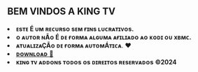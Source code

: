 ## BEM VINDOS A KING TV
<li><b>ᴇsᴛᴇ É ᴜᴍ ʀᴇᴄᴜʀsᴏ sᴇᴍ ғɪɴs ʟᴜᴄʀᴀᴛɪᴠᴏs.</b></li>
<li><b>ᴏ ᴀᴜᴛᴏʀ ɴÃᴏ É ᴅᴇ ғᴏʀᴍᴀ ᴀʟɢᴜᴍᴀ ᴀғɪʟɪᴀᴅᴏ ᴀᴏ ᴋᴏᴅɪ ᴏᴜ xʙᴍᴄ.</b></li>                                                      
<li><strong>ᴀᴛᴜᴀʟɪᴢᴀÇÃᴏ ᴅᴇ ғᴏʀᴍᴀ ᴀᴜᴛᴏᴍÁᴛɪᴄᴀ</strong>. ❤️</li>
<li> <a href="plugin.video.kingtv.zip"><b>ᴅᴏᴡɴʟᴏᴀᴅ</b> 📂</a></li> 
<li><b>ᴋɪɴɢ ᴛᴠ ᴀᴅᴅᴏɴs ᴛᴏᴅᴏs ᴏs ᴅɪʀᴇɪᴛᴏs ʀᴇsᴇʀᴠᴀᴅᴏs</b> <strong>©2024</strong></li>                                                                                
